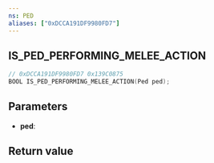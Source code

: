 ```yaml
---
ns: PED
aliases: ["0xDCCA191DF9980FD7"]
---
```

## IS_PED_PERFORMING_MELEE_ACTION

```c
// 0xDCCA191DF9980FD7 0x139C0875
BOOL IS_PED_PERFORMING_MELEE_ACTION(Ped ped);
```

## Parameters
* **ped**:

## Return value
